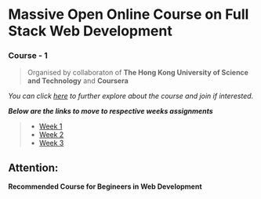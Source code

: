 # Massive Open Online Course on Full Stack Web Development

### Course - 1

>Organised by collaboraton of  **The Hong Kong University of Science and Technology** and **Coursera**

*You can click [here](https://www.coursera.org/learn/html-css-javascript/home/welcome) to further explore about the course and join if interested.*

**_Below are the links to move to respective weeks assignments_**

>* [Week 1](http://rishavpandey.me/coursera-hku-assignment/week-1/)
>* [Week 2](http://rishavpandey.me/coursera-hku-assignment/week-2/)
>* [Week 3](http://rishavpandey.me/coursera-hku-assignment/week-3/)

## Attention:  

**Recommended Course for Begineers in Web Development**
